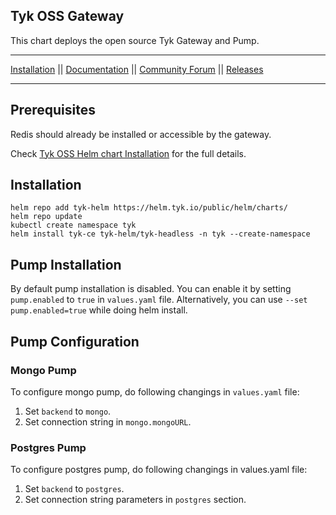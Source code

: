 ## Tyk OSS Gateway
This chart deploys the open source Tyk Gateway and Pump.

---

[Installation](https://tyk.io/docs/apim/open-source/installation/) || [Documentation](https://tyk.io/docs) || [Community Forum](https://community.tyk.io/) || [Releases](https://hub.docker.com/r/tykio/tyk-gateway/tags?page=1&ordering=last_updated)

---

## Prerequisites
Redis should already be installed or accessible by the gateway.

Check [Tyk OSS Helm chart Installation](https://tyk.io/docs/tyk-oss/ce-helm-chart/) for the full details.

## Installation

	helm repo add tyk-helm https://helm.tyk.io/public/helm/charts/
	helm repo update
	kubectl create namespace tyk
	helm install tyk-ce tyk-helm/tyk-headless -n tyk --create-namespace

## Pump Installation
By default pump installation is disabled. You can enable it by setting `pump.enabled` to `true` in `values.yaml` file.
Alternatively, you can use `--set pump.enabled=true` while doing helm install.

## Pump Configuration
### Mongo Pump

To configure mongo pump, do following changings in `values.yaml` file:
1. Set `backend` to `mongo`.
2. Set connection string in `mongo.mongoURL`.


### Postgres Pump
To configure postgres pump, do following changings in values.yaml file:
1. Set `backend` to `postgres`.
2. Set connection string parameters in `postgres` section.
